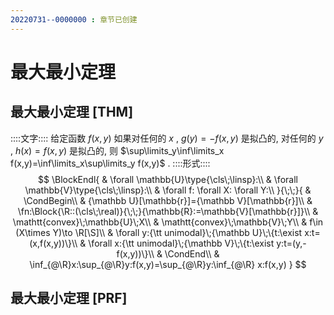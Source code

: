 ```yaml
---
20220731--0000000 : 章节已创建
---
```

# 最大最小定理
## 最大最小定理 [THM]
::::文字::::
给定函数 $f(x,y)$ 如果对任何的 $x$ , $g(y)=-f(x,y)$ 是拟凸的, 对任何的 $y$ , $h(x)=f(x,y)$ 是拟凸的, 则 $\sup\limits_y\inf\limits_x f(x,y)=\inf\limits_x\sup\limits_y f(x,y)$ . 
::::形式::::
$$
\BlockEndl{
    & \forall \mathbb{U}\type{\cls\;\linsp}:\\
    & \forall \mathbb{V}\type{\cls\;\linsp}:\\
    & \forall f: \forall X: \forall Y:\\
}{\;\;}{
    & \CondBegin\\
    & {\mathbb U}[\mathbb{r}]={\mathbb V}[\mathbb{r}]\\
    & \fn:\Block{\R::(\cls\;\real)}{\;\;}{\mathbb{R}:=\mathbb{V}[\mathbb{r}]}\\
    & \mathtt{convex}\;\mathbb{U}\;X\\
    & \mathtt{convex}\;\mathbb{V}\;Y\\
    & f\in (X\times Y)\to \R[\S]\\
    & \forall y:{\tt unimodal}\;{\mathbb U}\;\{t:\exist x:t=(x,f(x,y))\}\\
    & \forall x:{\tt unimodal}\;{\mathbb V}\;\{t:\exist y:t=(y,-f(x,y))\}\\
    & \CondEnd\\
    & \inf_{@\R}x:\sup_{@\R}y:f(x,y)=\sup_{@\R}y:\inf_{@\R} x:f(x,y)
}
$$

## 最大最小定理 [PRF]
